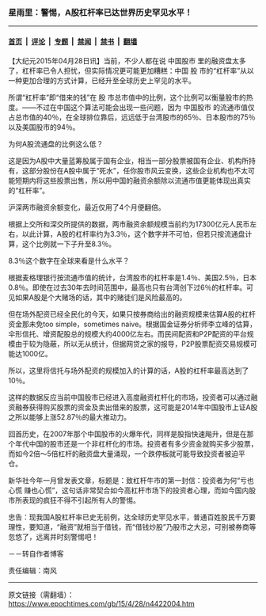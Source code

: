 ### 星雨里：警惕，A股杠杆率已达世界历史罕见水平！

---

#### [首页](../../../..?n4422004) &nbsp;|&nbsp; [评论](../../../../../epoch-comment?n4422004) &nbsp;|&nbsp; [专题](../../../../../epoch-special?n4422004) &nbsp;|&nbsp; [禁闻](../../../../../epoch-news?n4422004) &nbsp;|&nbsp; [禁书](../../../../../books?n4422004) &nbsp;|&nbsp; [翻墙](https://github.com/gfw-breaker/nogfw/blob/master/README.md?n4422004)


<div class="post_content" id="artbody" itemprop="articleBody">
 <!-- article content begin -->
 <p>
  【大纪元2015年04月28日讯】当前，不少人都在说
  <ok href="https://www.epochtimes.com/gb/tag/%E4%B8%AD%E5%9B%BD%E8%82%A1%E5%B8%82.html">
   中国股市
  </ok>
  里的融资盘太多了，杠杆率已令人担忧，但实际情况更可能更加糟糕：中国
  <ok href="https://www.epochtimes.com/gb/tag/%E8%82%A1.html">
   股
  </ok>
  市的“杠杆率”从以一种更加合理的方式计算，已经升至全球历史上罕见的水平。
 </p>
 <p>
  所谓“杠杆率”即“借来的钱”在
  <ok href="https://www.epochtimes.com/gb/tag/%E8%82%A1.html">
   股
  </ok>
  市总市值中的比例，这个比例可以衡量股市的热度。——不过在中国这个算法可能会出现一些问题，因为
  <ok href="https://www.epochtimes.com/gb/tag/%E4%B8%AD%E5%9B%BD%E8%82%A1%E5%B8%82.html">
   中国股市
  </ok>
  的流通市值仅占总市值的40％，在全球排位靠后，远远低于台湾股市的65％、日本股市的75％以及美国股市的94％。
 </p>
 <p>
  为何A股流通盘的比例这么低？
 </p>
 <p>
  这是因为A股中大量蓝筹股属于国有企业，相当一部分股票被国有企业、机构所持有，这部分股份在A股中属于“死水”，任你股市风云变换，这些企业机构也不太可能短期内将这些股票出售，所以用中国的融资余额除以流通市值更能体现出真实的“杠杆率”。
 </p>
 <p>
  沪深两市融资余额变化，最近仅用了4个月便翻倍。
 </p>
 <p>
  根据上交所和深交所提供的数据，两市融资余额规模当前约为17300亿元人民币左右，以此计算，A股的杠杆率约为3.3％，这个数字并不可怕，但若只按流通盘计算，这个比例就一下子升至8.3％。
 </p>
 <p>
  8.3％这个数字在全球来看是什么水平？
 </p>
 <p>
  根据麦格理银行按流通市值的统计，台湾股市的杠杆率是1.4％、美国2.5％，日本0.8％。即使在过去30年去时间范围中，最高也只有台湾创下过6％的杠杆率。可见如果A股是个大赌场的话，其中的赌徒们是风险最高的。
 </p>
 <p>
  但在场外配资已经全民化的今天，如果只按券商给出的融资规模来估算A股的杠杆资金那未免too simple，sometimes naive。根据国金证券分析师李立峰的估算，伞形信托、增资配股总的规模大约4000亿左右。而民间配资和P2P配资的平台规模由于较为隐蔽，所以无从统计，但据网贷之家的报导，P2P股票配资交易规模可能达1000亿。
 </p>
 <p>
  所以，这里将信托与场外配资的规模加入的计算的话，A股的杠杆率最高达到了10％。
 </p>
 <p>
  这样的数据反应当前中国股市已经进入高度融资杠杆化的市场，投资者可以通过融资融券获得购买股票的资金及卖出借来的股票，这可能是2014年中国股市上证A股之所以能够上涨52.87％的最大推动力。
 </p>
 <p>
  回首历史，在2007年那个中国股市的火爆年代，同样是股指快速飚升，但是在那个年代中国的股市还是一个非杠杆化的市场。投资者有多少资金就购买多少股票，而如今2倍～5倍杠杆的融资盘大量涌现，一个跌停板就可能导致投资者被迫平仓。
 </p>
 <p>
  新华社今年一月曾发表文章，标题是：致杠杆牛市的第一封信：投资者为何“亏也心慌 赚也心慌”，这句话非常契合如今高杠杆市场下的投资者心理，而如今国内股市所表现的疯狂不得不引起所有人的警惕。
 </p>
 <p>
  忠告：现我国A股杠杆率已史无前例，达全球历史罕见水平，普通百姓股民千万要理性，要知道，“融资”就相当于借钱，而“借钱炒股”乃股市之大忌，可别被券商等忽悠了，远离并时刻警惕吧！
 </p>
 <p>
  －－转自作者博客
 </p>
 <p>
  责任编辑：南风
 </p>
 <!-- article content end -->
 <div id="below_article_ad">
 </div>
</div>


---

原文链接（需翻墙）：https://www.epochtimes.com/gb/15/4/28/n4422004.htm